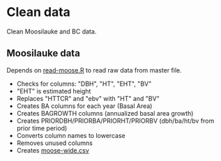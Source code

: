 Clean data
================

Clean Moosilauke and BC data.

## Moosilauke data
Depends on [read-moose.R](https://github.com/ghandi9000/ecodatascripts/blob/master/read/read-moose.R) to read raw data from master file.

* Checks for columns: "DBH", "HT", "EHT", "BV"
 * "EHT" is estimated height
* Replaces "HTTCR" and "ebv" with "HT" and "BV"
* Creates BA columns for each year (Basal Area)
* Creates BAGROWTH columns (annualized basal area growth)
* Creates PRIORDBH/PRIORBA/PRIORHT/PRIORBV (dbh/ba/ht/bv from prior time period)
* Converts column names to lowercase
* Removes unused columns
* Creates [moose-wide.csv](http://github.com/ghandi9000/data/moose)

